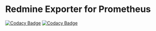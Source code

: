# Redmine Exporter for Prometheus

[![Codacy Badge](https://app.codacy.com/project/badge/Grade/8d6d0f583417417c86d2ffa226afbf05)](https://www.codacy.com/gh/artemkaxboy/red-exporter/dashboard?utm_source=github.com&amp;utm_medium=referral&amp;utm_content=artemkaxboy/red-exporter&amp;utm_campaign=Badge_Grade)
[![Codacy Badge](https://app.codacy.com/project/badge/Coverage/8d6d0f583417417c86d2ffa226afbf05)](https://www.codacy.com/gh/artemkaxboy/red-exporter/dashboard?utm_source=github.com&utm_medium=referral&utm_content=artemkaxboy/red-exporter&utm_campaign=Badge_Coverage)
